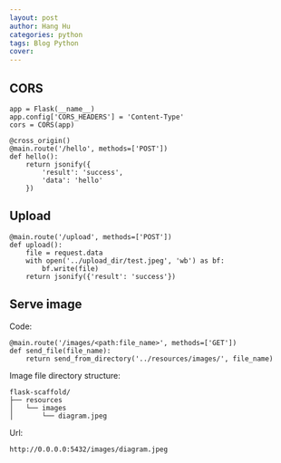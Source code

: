 ```yaml
---
layout: post
author: Hang Hu
categories: python
tags: Blog Python 
cover: 
---
```

## CORS

```
app = Flask(__name__)
app.config['CORS_HEADERS'] = 'Content-Type'
cors = CORS(app)
```


```
@cross_origin()
@main.route('/hello', methods=['POST'])
def hello():
    return jsonify({
        'result': 'success',
        'data': 'hello'
    })

```



## Upload


```
@main.route('/upload', methods=['POST'])
def upload():
    file = request.data
    with open('../upload_dir/test.jpeg', 'wb') as bf:
        bf.write(file)
    return jsonify({'result': 'success'})
```


## Serve image


Code:


```
@main.route('/images/<path:file_name>', methods=['GET'])
def send_file(file_name):
	return send_from_directory('../resources/images/', file_name)
```


Image file directory structure:


```
flask-scaffold/
├── resources
│   └── images
│       └── diagram.jpeg
```


Url:


```
http://0.0.0.0:5432/images/diagram.jpeg
```
